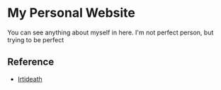 # My Personal Website
You can see anything about myself in here. I'm not perfect person, but trying to be perfect

## Reference
 - [Irtideath](https://irtideath.vercel.app/)